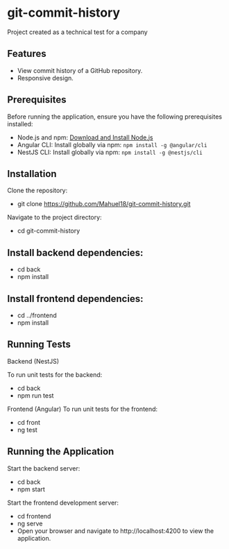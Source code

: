 # git-commit-history
Project created as a technical test for a company

## Features

- View commit history of a GitHub repository.
- Responsive design.

## Prerequisites

Before running the application, ensure you have the following prerequisites installed:

- Node.js and npm: [Download and Install Node.js](https://nodejs.org/)
- Angular CLI: Install globally via npm: `npm install -g @angular/cli`
- NestJS CLI: Install globally via npm: `npm install -g @nestjs/cli`

## Installation

Clone the repository:

- git clone https://github.com/Mahuel18/git-commit-history.git


Navigate to the project directory:

- cd git-commit-history

## Install backend dependencies:

- cd back
- npm install


## Install frontend dependencies:

- cd ../frontend
- npm install



## Running Tests
Backend (NestJS)

To run unit tests for the backend:

- cd back
- npm run test


Frontend (Angular)
To run unit tests for the frontend:

- cd front
- ng test


## Running the Application
Start the backend server:

- cd back
- npm start

Start the frontend development server:

- cd frontend
- ng serve
- Open your browser and navigate to http://localhost:4200 to view the application.

